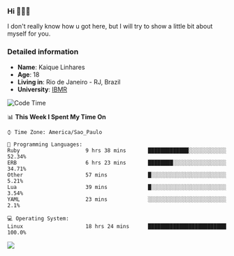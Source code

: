### Hi 🙋🏽‍♂️

I don't really know how u got here, but I will try to show a little bit about myself for you.

### Detailed information

* **Name**: Kaique Linhares
* **Age**: 18
* **Living in**: Rio  de Janeiro - RJ, Brazil
* **University**: [IBMR](https://www.ibmr.br/)

<!--START_SECTION:waka-->
![Code Time](http://img.shields.io/badge/Code%20Time-216%20hrs%2054%20mins-blue)

📊 **This Week I Spent My Time On** 

```text
⌚︎ Time Zone: America/Sao_Paulo

💬 Programming Languages: 
Ruby                     9 hrs 38 mins       █████████████░░░░░░░░░░░░   52.34% 
ERB                      6 hrs 23 mins       ████████░░░░░░░░░░░░░░░░░   34.71% 
Other                    57 mins             █░░░░░░░░░░░░░░░░░░░░░░░░   5.21% 
Lua                      39 mins             █░░░░░░░░░░░░░░░░░░░░░░░░   3.54% 
YAML                     23 mins             ░░░░░░░░░░░░░░░░░░░░░░░░░   2.1%

💻 Operating System: 
Linux                    18 hrs 24 mins      █████████████████████████   100.0%

```


<!--END_SECTION:waka-->

<a href="https://www.linkedin.com/in/kaique-linhares-25a840208/"  target="_blank"><img src="https://img.shields.io/badge/-LinkedIn-%230077B5?style=for-the-badge&logo=linkedin&logoColor=white" target="_blank"></a>
